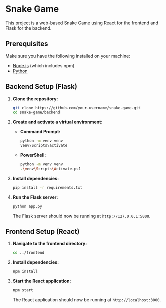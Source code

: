 # Snake Game

This project is a web-based Snake Game using React for the frontend and Flask for the backend.

## Prerequisites

Make sure you have the following installed on your machine:

- [Node.js](https://nodejs.org/) (which includes npm)
- [Python](https://www.python.org/)

## Backend Setup (Flask)

1. **Clone the repository:**

    ```sh
    git clone https://github.com/your-username/snake-game.git
    cd snake-game/backend
    ```

2. **Create and activate a virtual environment:**

    - **Command Prompt:**
      ```sh
      python -m venv venv
      venv\Scripts\activate
      ```

    - **PowerShell:**
      ```sh
      python -m venv venv
      .\venv\Scripts\Activate.ps1
      ```

3. **Install dependencies:**

    ```sh
    pip install -r requirements.txt
    ```

4. **Run the Flask server:**

    ```sh
    python app.py
    ```

    The Flask server should now be running at `http://127.0.0.1:5000`.

## Frontend Setup (React)

1. **Navigate to the frontend directory:**

    ```sh
    cd ../frontend
    ```

2. **Install dependencies:**

    ```sh
    npm install
    ```

3. **Start the React application:**

    ```sh
    npm start
    ```

    The React application should now be running at `http://localhost:3000`.


